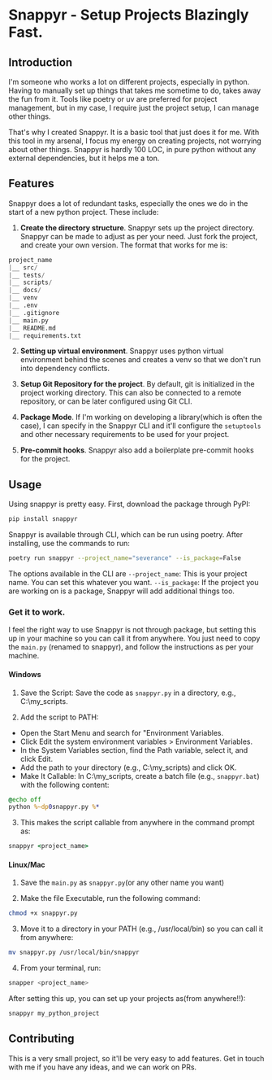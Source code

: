 # Snappyr - Setup Projects Blazingly Fast.

## Introduction
I'm someone who works a lot on different projects, especially in python. Having to manually set up things that takes me sometime to do, takes away the fun from it. Tools like poetry or uv are preferred for project management, but in my case, I require just the project setup, I can manage other things. 

That's why I created Snappyr. It is a basic tool that just does it for me. With this tool in my arsenal, I focus my energy on creating projects, not worrying about other things. Snappyr is hardly 100 LOC, in pure python without any external dependencies, but it helps me a ton.

## Features
Snappyr does a lot of redundant tasks, especially the ones we do in the start of a new python project. These include:

1. **Create the directory structure**. Snappyr sets up the project directory. Snappyr can be made to adjust as per your need. Just fork the project, and create your own version. The format that works for me is:

```python
project_name
|__ src/
|__ tests/
|__ scripts/
|__ docs/
|__ venv
|__ .env
|__ .gitignore
|__ main.py
|__ README.md
|__ requirements.txt
```


2. **Setting up virtual environment**. Snappyr uses python virtual environment behind the scenes and creates a venv so that we don't run into dependency conflicts.

3. **Setup Git Repository for the project**. By default, git is initialized in the project working directory. This can also be connected to a remote repository, or can be later configured using Git CLI.

4. **Package Mode**. If I'm working on developing a library(which is often the case), I can specify in the Snappyr CLI and it'll configure the `setuptools` and other necessary requirements to be used for your project.

5. **Pre-commit hooks**. Snappyr also add a boilerplate pre-commit hooks for the project.

## Usage
Using snappyr is pretty easy. First, download the package through PyPI:

```bash
pip install snappyr
```
Snappyr is available through CLI, which can be run using poetry. After installing, use the commands to run:

```bash
poetry run snappyr --project_name="severance" --is_package=False
```

The options available in the CLI are
`--project_name`: This is your project name. You can set this whatever you want.
`--is_package`: If the project you are working on is a package, Snappyr will add additional things too.

### Get it to work.
I feel the right way to use Snappyr is not through package, but setting this up in your machine so you can call it from anywhere. You just need to copy the `main.py` (renamed to snappyr), and follow the instructions as per your machine.

#### Windows

1. Save the Script: Save the code as `snappyr.py` in a directory, e.g., C:\my_scripts.

2. Add the script to PATH:

- Open the Start Menu and search for "Environment Variables.
- Click Edit the system environment variables > Environment Variables.
- In the System Variables section, find the Path variable, select it, and click Edit.
- Add the path to your directory (e.g., C:\my_scripts) and click OK.
- Make It Callable: In C:\my_scripts, create a batch file (e.g., `snappyr.bat`) with the following content:

```bat
@echo off
python %~dp0snappyr.py %*
```
3. This makes the script callable from anywhere in the command prompt as:

```cmd
snappyr <project_name>
```

#### Linux/Mac

1. Save the `main.py` as `snappyr.py`(or any other name you want)

2. Make the file Executable, run the following command:

```bash
chmod +x snappyr.py
```
3. Move it to a directory in your PATH (e.g., /usr/local/bin) so you can call it from anywhere:

```bash
mv snappyr.py /usr/local/bin/snappyr
```

4. From your terminal, run:

```bash
snapper <project_name>
```

After setting this up, you can set up your projects as(from anywhere!!):

```bash
snappyr my_python_project
```

## Contributing
This is a very small project, so it'll be very easy to add features. Get in touch with me if you have any ideas, and we can work on PRs.